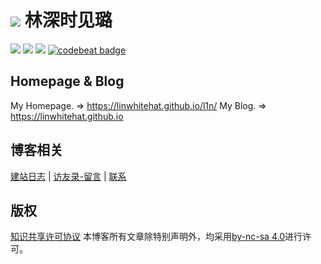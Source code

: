 # ![](https://github.com/linwhitehat/linwhitehat.github.io/blob/master/icons/rabbit96.png) 林深时见璐

[![](https://img.shields.io/badge/Home-L1n-brightgreen.svg)](https://linwhitehat.github.io/l1n/) ![](https://img.shields.io/badge/license-MIT-000000.svg) ![](https://img.shields.io/badge/language-html/css-blue.svg) [![codebeat badge](https://codebeat.co/badges/126ff5d4-974f-4bab-8d4f-11c5da83d415)](https://codebeat.co/projects/github-com-linwhitehat-linwhitehat-github-io-master)

## Homepage & Blog
My Homepage. => https://linwhitehat.github.io/l1n/
My Blog. => https://linwhitehat.github.io

## 博客相关
[建站日志](https://linwhitehat.github.io/blogLog/) | [访友录-留言](https://linwhitehat.github.io/guest/) | [联系](eric_lin_cn@outlook.com)

## 版权
[知识共享许可协议]()
本博客所有文章除特别声明外，均采用[by-nc-sa 4.0](https://creativecommons.org/licenses/by-nc-sa/4.0/)进行许可。